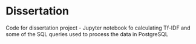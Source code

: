# Dissertation
Code for dissertation project - Jupyter notebook fo calculating Tf-IDF and some of the SQL queries used to process the data in PostgreSQL
